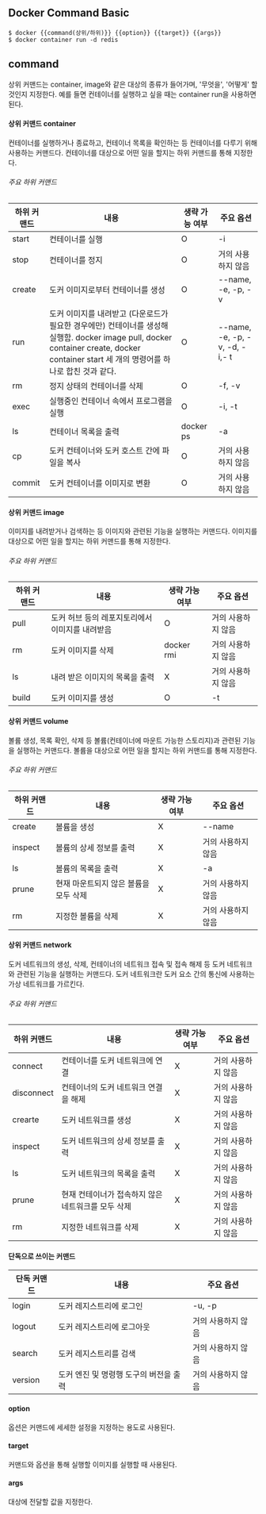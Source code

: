 ## Docker Command Basic
```shell
$ docker {{command(상위/하위)}} {{option}} {{target}} {{args}}
$ docker container run -d redis
```
## command
상위 커맨드는 container, image와 같은 대상의 종류가 들어가며, '무엇을', '어떻게' 할 것인지 지정한다.
예를 들면 컨테이너를 실행하고 싶을 때는 container run을 사용하면 된다.
#### 상위 커맨드 container
컨테이너를 실행하거나 종료하고, 컨테이너 목록을 확인하는 등 컨테이너를 다루기 위해 사용하는 커맨드다.
컨테이너를 대상으로 어떤 일을 할지는 하위 커맨드를 통해 지정한다.
###### 주요 하위 커맨드
| 하위 커맨드 | 내용                                                                                                                                      | 생략 가능 여부  | 주요 옵션                          |
| ------ | --------------------------------------------------------------------------------------------------------------------------------------- | --------- | ------------------------------ |
| start  | 컨테이너를 실행                                                                                                                                | O         | -i                             |
| stop   | 컨테이너를 정지                                                                                                                                | O         | 거의 사용하지 않음                     |
| create | 도커 이미지로부터 컨테이너를 생성                                                                                                                      | O         | --name, -e, -p, -v             |
| run    | 도커 이미지를 내려받고 (다운로드가 필요한 경우에만) 컨테이너를 생성해 실행함. docker image pull, docker container create, docker container start 세 개의 명령어를 하나로 합친 것과 같다. | O         | --name, -e, -p, -v, -d, -i,- t |
| rm     | 정지 상태의 컨테이너를 삭제                                                                                                                         | O         | -f, -v                         |
| exec   | 실행중인 컨테이너 속에서 프로그램을 실행                                                                                                                  | O         | -i, -t                         |
| ls     | 컨테이너 목록을 출력                                                                                                                             | docker ps | -a                             |
| cp     | 도커 컨테이너와 도커 호스트 간에 파일을 복사                                                                                                               | O         | 거의 사용하지 않음                     |
| commit | 도커 컨테이너를 이미지로 변환                                                                                                                        | O         | 거의 사용하지 않음                     |

#### 상위 커맨드 image
이미지를 내려받거나 검색하는 등 이미지와 관련된 기능을 실행하는 커맨드다.
이미지를 대상으로 어떤 일을 할지는 하위 커맨드를 통해 지정한다.
###### 주요 하위 커맨드
| 하위 커맨드 | 내용                         | 생략 가능 여부   | 주요 옵션      |
| ------ | -------------------------- | ---------- | ---------- |
| pull   | 도커 허브 등의 레포지토리에서 이미지를 내려받음 | O          | 거의 사용하지 않음 |
| rm     | 도커 이미지를 삭제                 | docker rmi | 거의 사용하지 않음 |
| ls     | 내려 받은 이미지의 목록을 출력          | X          | 거의 사용하지 않음 |
| build  | 도커 이미지를 생성                 | O          | -t         |

#### 상위 커맨드 volume
볼륨 생성, 목록 확인, 삭제 등 볼륨(컨테이너에 마운트 가능한 스토리지)과 관련된 기능을 실행하는 커맨드다.
볼륨을 대상으로 어떤 일을 할지는 하위 커맨드를 통해 지정한다.
###### 주요 하위 커맨드
| 하위 커맨드  | 내용                    | 생략 가능 여부 | 주요 옵션      |
| ------- | --------------------- | -------- | ---------- |
| create  | 볼륨을 생성                | X        | --name     |
| inspect | 볼륨의 상세 정보를 출력         | X        | 거의 사용하지 않음 |
| ls      | 볼륨의 목록을 출력            | X        | -a         |
| prune   | 현재 마운트되지 않은 볼륨을 모두 삭제 | X        | 거의 사용하지 않음 |
| rm      | 지정한 볼륨을 삭제            | X        | 거의 사용하지 않음 |


#### 상위 커맨드 network
도커 네트워크의 생성, 삭제, 컨테이너의 네트워크 접속 및 접속 해제 등 도커 네트워크와 관련된 기능을 실행하는 커맨드다. 도커 네트워크란 도커 요소 간의 통신에 사용하는 가상 네트워크를 가르킨다.
###### 주요 하위 커맨드
| 하위 커맨드     | 내용                           | 생략 가능 여부 | 주요 옵션      |
| ---------- | ---------------------------- | -------- | ---------- |
| connect    | 컨테이너를 도커 네트워크에 연결            | X        | 거의 사용하지 않음 |
| disconnect | 컨테이너의 도커 네트워크 연결을 해제         | X        | 거의 사용하지 않음 |
| crearte    | 도커 네트워크를 생성                  | X        | 거의 사용하지 않음 |
| inspect    | 도커 네트워크의 상세 정보를 출력           | X        | 거의 사용하지 않음 |
| ls         | 도커 네트워크의 목록을 출력              | X        | 거의 사용하지 않음 |
| prune      | 현재 컨테이너가 접속하지 않은 네트워크를 모두 삭제 | X        | 거의 사용하지 않음 |
| rm         | 지정한 네트워크를 삭제                 | X        | 거의 사용하지 않음 |
#### 단독으로 쓰이는 커맨드
| 단독 커맨드  | 내용                     | 주요 옵션      |
| ------- | ---------------------- | ---------- |
| login   | 도커 레지스트리에 로그인          | -u, -p     |
| logout  | 도커 레지스트리에 로그아웃         | 거의 사용하지 않음 |
| search  | 도커 레지스트리를 검색           | 거의 사용하지 않음 |
| version | 도커 엔진 및 명령행 도구의 버전을 출력 | 거의 사용하지 않음 |

#### option
옵션은 커맨드에 세세한 설정을 지정하는 용도로 사용된다.
#### target
커맨드와 옵션을 통해 실행할 이미지를 실행할 때 사용된다.
#### args
대상에 전달할 값을 지정한다.
